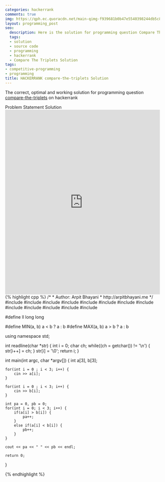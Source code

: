 ```yaml
---
categories: hackerrank
comments: true
img: https://qph.ec.quoracdn.net/main-qimg-f939681b0b47e5540398244db5c8966f?convert_to_webp=true
layout: programming_post
seo:
  description: Here is the solution for programming question Compare The Triplets on hackerrank
  tags:
  - solution
  - source code
  - programming
  - hackerrank
  - Compare The Triplets Solution
tags:
- competitive-programming
- programming
title: HACKERRANK compare-the-triplets Solution
---
```

The correct, optimal and working solution for programming question [compare-the-triplets](https://www.hackerrank.com/challenges/compare-the-triplets) on hackerrank

<div class="ui secondary pointing large menu">
  <a class="grey item" data-tab="problem-statement">
    Problem Statement
  </a>
  <a class="active item grey" data-tab="solution">
    Solution
  </a>
</div>
<div class="ui bottom attached tab" data-tab="problem-statement">
    <iframe src="https://www.hackerrank.com/challenges/compare-the-triplets" width="100%" height="600px" style="overflow: scroll; border: none;"></iframe>
</div>
<div class="ui bottom attached active tab" data-tab="solution">
{% highlight cpp %}
/*
 *  Author: Arpit Bhayani
 *  http://arpitbhayani.me
 */
#include <cmath>
#include <cstdio>
#include <cstdlib>
#include <climits>
#include <deque>
#include <iostream>
#include <list>
#include <limits>
#include <map>
#include <queue>
#include <set>
#include <stack>
#include <vector>

#define ll long long

#define MIN(a, b) a < b ? a : b
#define MAX(a, b) a > b ? a : b

using namespace std;

int readline(char *str) {
    int i = 0;
    char ch;
    while((ch = getchar()) != '\n') {
        str[i++] = ch;
    }
    str[i] = '\0';
    return i;
}

int main(int argc, char *argv[]) {
    int a[3], b[3];

    for(int i = 0 ; i < 3; i++) {
        cin >> a[i];
    }

    for(int i = 0 ; i < 3; i++) {
        cin >> b[i];
    }

    int pa = 0, pb = 0;
    for(int i = 0; i < 3; i++) {
        if(a[i] > b[i]) {
            pa++;
        }
        else if(a[i] < b[i]) {
            pb++;
        }
    }

    cout << pa << " " << pb << endl;

    return 0;
}

{% endhighlight %}
</div>
